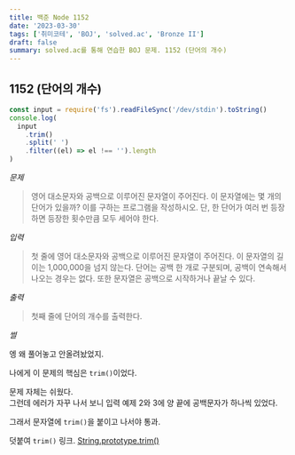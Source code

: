 ```yaml
---
title: 백준 Node 1152
date: '2023-03-30'
tags: ['취미코테', 'BOJ', 'solved.ac', 'Bronze II']
draft: false
summary: solved.ac를 통해 연습한 BOJ 문제. 1152 (단어의 개수)
---
```


## 1152 (단어의 개수)

```js
const input = require('fs').readFileSync('/dev/stdin').toString()
console.log(
  input
    .trim()
    .split(' ')
    .filter((el) => el !== '').length
)
```

_문제_

> 영어 대소문자와 공백으로 이루어진 문자열이 주어진다. 이 문자열에는 몇 개의 단어가 있을까? 이를 구하는 프로그램을 작성하시오. 단, 한 단어가 여러 번 등장하면 등장한 횟수만큼 모두 세어야 한다.

_입력_

> 첫 줄에 영어 대소문자와 공백으로 이루어진 문자열이 주어진다. 이 문자열의 길이는 1,000,000을 넘지 않는다. 단어는 공백 한 개로 구분되며, 공백이 연속해서 나오는 경우는 없다. 또한 문자열은 공백으로 시작하거나 끝날 수 있다.

_출력_

> 첫째 줄에 단어의 개수를 출력한다.

_썰_

엥 왜 풀어놓고 안올려놨었지.

나에게 이 문제의 핵심은 `trim()`이었다.

문제 자체는 쉬웠다.  
그런데 에러가 자꾸 나서 보니 입력 예제 2와 3에 양 끝에 공백문자가 하나씩 있었다.

그래서 문자열에 `trim()`을 붙이고 나서야 통과.

덧붙여 `trim()` 링크. [String.prototype.trim()](https://developer.mozilla.org/ko/docs/Web/JavaScript/Reference/Global_Objects/String/trim)
